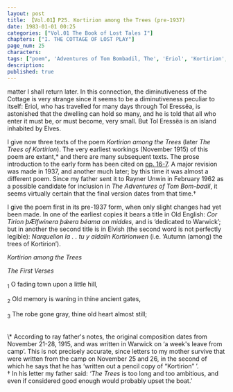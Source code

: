```yaml
---
layout: post
title: 【Vol.01】P25. Kortirion among the Trees (pre-1937)
date: 1983-01-01 00:25
categories: ["Vol.01 The Book of Lost Tales I"]
chapters: ["I. THE COTTAGE OF LOST PLAY"]
page_num: 25
characters: 
tags: ["poem", 'Adventures of Tom Bombadil, The', 'Eriol', 'Kortirion', 'Kortirion among the Trees', 'The Trees of Kortirion', 'Narquelion']
description: 
published: true
---
```


<p style="text-indent: 0;">
matter I shall return later. In this connection, the diminutiveness of the Cottage is very strange since it seems to be a diminutiveness peculiar to itself: Eriol, who has travelled for many days through Tol Eressëa, is astonished that the dwelling can hold so many, and he is told that all who enter it must be, or must become, very small. But Tol Eressëa is an island inhabited by Elves.
</p>

I give now three texts of the poem <I>Kortirion among the Trees</I> (later <I>The Trees of Kortirion</I>). The very earliest workings (November 1915) of this poem are extant,\* and there are many subsequent texts. The prose introduction to the early form has been cited on [pp. 16-7]({{site.baseurl}}/vol01-p16). A major revision was made in 1937, and another much later; by this time it was almost a different poem. Since my father sent it to Rayner Unwin in February 1962 as a possible candidate for inclusion in <I>The Adventures of Tom Bom-badil</I>, it seems virtually certain that the final version dates from that time.†

I give the poem first in its pre-1937 form, when only slight changes had yet been made. In one of the earliest copies it bears a title in Old English: <I>Cor Tirion þÆlfwinera þǽera béama on middes</I>, and is ‘dedicated to Warwick’; but in another the second title is in Elvish (the second word is not perfectly legible): <I>Narquelion la . . tu y aldalin Kortirionwen</I> (i.e. ‘Autumn (among) the trees of Kortirion’).

<I>Kortirion among the Trees</I>

<I>The First Verses</I>

<SUB>1</SUB> O fading town upon a little hill,

<SUB>2</SUB> Old memory is waning in thine ancient gates,

<SUB>3</SUB> The robe gone gray, thine old heart almost still;

<BR>
\* According to ray father's notes, the original composition dates from November 21-28, 1915, and was written in Warwick on ‘a week's leave from camp’. This is not precisely accurate, since letters to my mother survive that were written from the camp on November 25 and 26, in the second of which he says that he has ‘written out a pencil copy of “Kortirion” ’.

<BR>
† In his letter my father said: <I>‘The Trees</I> is too long and too ambitious, and even if considered good enough would probably upset the boat.’

